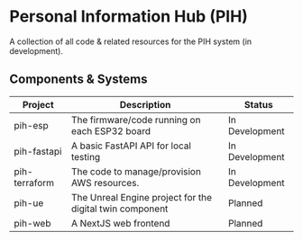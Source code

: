 # Personal Information Hub (PIH)

A collection of all code & related resources for the PIH system (in development).

## Components & Systems

| Project       | Description                                              | Status         |
| ------------- | -------------------------------------------------------- | -------------- |
| pih-esp       | The firmware/code running on each ESP32 board            | In Development |
| pih-fastapi   | A basic FastAPI API for local testing                    | In Development |
| pih-terraform | The code to manage/provision AWS resources.              | In Development |
| pih-ue        | The Unreal Engine project for the digital twin component | Planned        |
| pih-web       | A NextJS web frontend                                    | Planned        |
